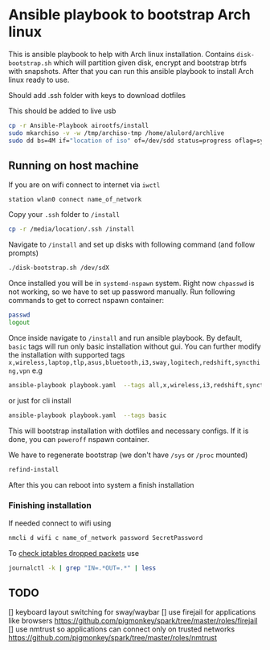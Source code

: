 # Ansible playbook to bootstrap Arch linux

This is ansible playbook to help with Arch linux installation. Contains `disk-bootstrap.sh` which will partition given disk, encrypt and bootstrap btrfs with snapshots. After that you can run this ansible playbook to install Arch linux ready to use.

Should add .ssh folder with keys to download dotfiles

This should be added to live usb 

```bash
cp -r Ansible-Playbook airootfs/install 
sudo mkarchiso -v -w /tmp/archiso-tmp /home/alulord/archlive
sudo dd bs=4M if="location of iso" of=/dev/sdd status=progress oflag=sync
```

## Running on host machine

If you are on wifi connect to internet via `iwctl`

```iwctl
station wlan0 connect name_of_network
```

Copy your `.ssh` folder to `/install`

```bash
cp -r /media/location/.ssh /install
```

Navigate to `/install` and set up disks with following command (and follow prompts) 

```bash
./disk-bootstrap.sh /dev/sdX 
```

Once installed you will be in `systemd-nspawn` system. Right now `chpasswd` is not working, so we have to set up password manually. Run following commands to get to correct nspawn container:

```bash
passwd
logout
``` 

Once inside navigate to `/install` and run ansible playbook. By default, `basic` tags will run only basic installation without gui. You can further modify the installation with supported tags `x,wireless,laptop,tlp,asus,bluetooth,i3,sway,logitech,redshift,syncthing,vpn` e.g

```bash
ansible-playbook playbook.yaml  --tags all,x,wireless,i3,redshift,syncthing,vpn
```

or just for cli install

```bash
ansible-playbook playbook.yaml  --tags basic
```


This will bootstrap installation with dotfiles and necessary configs. If it is done, you can `poweroff` nspawn container.

We have to regenerate bootstrap (we don't have `/sys` or `/proc` mounted)

```bash
refind-install
```

After this you can reboot into system a finish installation

### Finishing installation

If needed connect to wifi using

```bash
nmcli d wifi c name_of_network password SecretPassword
```

To [check iptables dropped packets](https://wiki.archlinux.org/index.php/iptables#Logging) use

```bash
journalctl -k | grep "IN=.*OUT=.*" | less
```

## TODO

[] keyboard layout switching for sway/waybar
[] use firejail for applications like browsers https://github.com/pigmonkey/spark/tree/master/roles/firejail
[] use nmtrust so applications can connect only on trusted networks https://github.com/pigmonkey/spark/tree/master/roles/nmtrust
